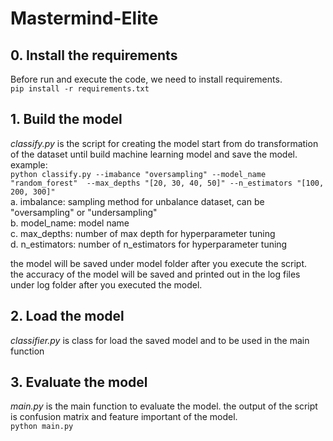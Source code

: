 # Mastermind-Elite
## 0. Install the requirements
Before run and execute the code, we need to install requirements.\
`pip install -r requirements.txt`

## 1.  Build the model
_classify.py_ is the script for creating the model start from do transformation 
of the dataset until build machine learning model and save the model.\
example:\
`python classify.py --imabance "oversampling" --model_name "random_forest" 
--max_depths "[20, 30, 40, 50]" --n_estimators "[100, 200, 300]"`
\
a. imbalance: sampling method for unbalance dataset, can be "oversampling" or
"undersampling"\
b. model_name: model name\
c. max_depths: number of max depth for hyperparameter tuning\
d. n_estimators: number of n_estimators for hyperparameter tuning

the model will be saved under model folder after you execute the script.\
the accuracy of the model will be saved and printed out in the log files under
log folder after you executed the model.

## 2. Load the model
_classifier.py_ is class for load the saved model and to be used in the main 
function

## 3. Evaluate the model
_main.py_ is the main function to evaluate the model. the output of the script
is confusion matrix and feature important of the model.\
`python main.py`